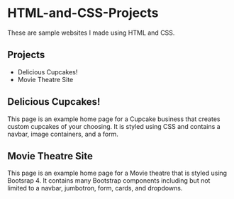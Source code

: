 # HTML-and-CSS-Projects

These are sample websites I made using HTML and CSS.

<h2>Projects</h2>
<ul>
  <li>Delicious Cupcakes!</li>
  <li>Movie Theatre Site</li>
</ul>

<h2>Delicious Cupcakes!</h2>
This page is an example home page for a Cupcake business that creates custom cupcakes of your choosing. It is styled using CSS and contains a navbar, image containers, and a form.

<h2>Movie Theatre Site</h2>
This page is an example home page for a Movie theatre that is styled using Bootsrap 4. It contains many Bootstrap components including but not limited to a navbar, jumbotron, form, cards, and dropdowns.
